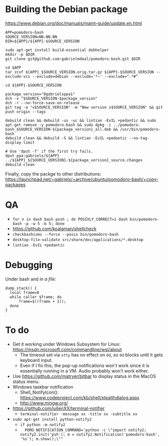 # Building the Debian package

https://www.debian.org/doc/manuals/maint-guide/update.en.html

```
APP=pomodoro-bash
SOURCE_VERSION=NN.NN.NN
DIR=${APP}/${APP}-$SOURCE_VERSION

sudo apt-get install build-essential debhelper
mkdir -p $DIR
git clone git@github.com:gabrielmdeal/pomodoro-bash.git $DIR

cd $APP
tar zcvf ${APP}_$SOURCE_VERSION.orig.tar.gz ${APP}-$SOURCE_VERSION --exclude-vcs --exclude=debian --exclude='*~' --exclude=".*#"

cd ${APP}-$SOURCE_VERSION

package_version="0gabrielxppa1"
dch -v "$SOURCE_VERSION-$package_version"
dch -r --no-force-save-on-release
git tag -a "v$SOURCE_VERSION" -m "New version v$SOURCE_VERSION" && git push origin --tags

debuild clean && debuild -us -uc && lintian -EvIL +pedantic && sudo apt-get remove -y pomodoro-bash && sudo dpkg -i ../pomodoro-bash_$SOURCE_VERSION-${package_version}_all.deb && /usr/bin/pomodoro-bash
debuild clean && debuild -S && lintian -EvIL +pedantic --no-tag-display-limit

# Use 'dput -f' if the first try fails.
dput ppa:gabrielx/${APP} ../${APP}_${SOURCE_VERSION}-${package_version}_source.changes
debuild clean

```

Finally, copy the packge to other distributions: https://launchpad.net/~gabrielx/+archive/ubuntu/pomodoro-bash/+copy-packages

# QA

* `for n in dash bash posh ; do POSIXLY_CORRECT=1 dash bin/pomodoro-bash -p -w 5 -b 5; done`
* https://github.com/koalaman/shellcheck
* `checkbashisms --force --posix bin/pomodoro-bash`
* `desktop-file-validate src/share/doc/applications/*.desktop`
* `lintian -EvIL +pedantic`

# Debugging

Under bash and *in a file*:
```
dump_stack() {
  local frame=0
  while caller $frame; do
      frame=$((frame + 1));
  done
}
```

# To do

* Get it working under Windows Subsystem for Linux: https://msdn.microsoft.com/commandline/wsl/about
  * The timeout set via `stty` has no effect on `dd`, so `dd` blocks until it gets keyboard input.
  * Even if I fix this, the pop-up notifications won't work since it is essentially running in a VM.  Audio probably won't work either.
* Use https://github.com/matryer/bitbar to display status in the MacOS status menu.
* Windows taskbar notification
  * Shell_NotifyIcon(): https://www.codeproject.com/kb/shell/stealthdialog.aspx
  * http://www.mingw.org/
* https://github.com/julienXX/terminal-notifier
  * `terminal-notifier -message xx -title xx -subtitle xx`
* `sudo apt-get install python-notify2`
  * `if python -m notify2`
  * `  POMO_NOTIFICATION_COMMAND='python -c \"import notify2; notify2.init('psh'); m = notify2.Notification('pomodoro-bash', '%s'); m.show();\""`

